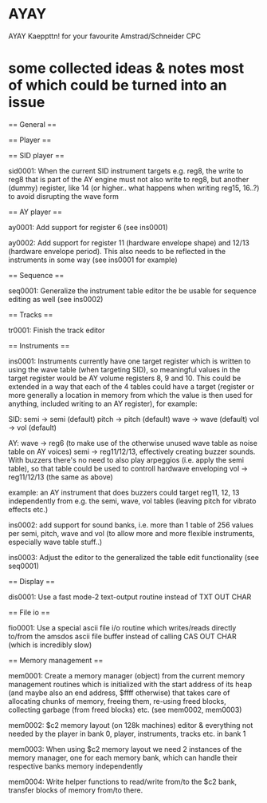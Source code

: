 AYAY
====

AYAY Kaeppttn! for your favourite Amstrad/Schneider CPC


some collected ideas & notes most of which could be turned into an issue
====


== General ==



== Player ==

== SID player ==

sid0001:
When the current SID instrument targets e.g. reg8, the write to reg8 that is part of the AY engine must not also write to reg8, but another (dummy) register, like 14 (or higher.. what happens when writing reg15, 16..?) to avoid
disrupting the wave form

== AY player ==

ay0001:
Add support for register 6 (see ins0001)

ay0002:
Add support for register 11 (hardware envelope shape) and 12/13 (hardware envelope period). This also needs to be reflected in the instruments in some way (see ins0001 for example)

== Sequence ==

seq0001:
Generalize the instrument table editor the be usable for sequence editing as well (see ins0002)

== Tracks ==

tr0001:
Finish the track editor

== Instruments ==

ins0001:
Instruments currently have one target register which is written to using the wave table (when targeting SID), so meaningful values in the target register would be AY volume registers 8, 9 and 10. This could be extended in a way that each of the 4 tables could have a target (register or more generally a location in memory from which the value is then used for anything, included writing to an AY register), for example:

SID:
semi -> semi (default)
pitch -> pitch (default)
wave -> wave (default)
vol -> vol (default)

AY:
wave -> reg6 (to make use of the otherwise unused wave table as noise table on AY voices)
semi -> reg11/12/13, effectively creating buzzer sounds. With buzzers there's no need to also play arpeggios (i.e. apply the semi table), so that table could be used to controll hardwave enveloping
vol -> reg11/12/13 (the same as above)

example: an AY instrument that does buzzers could target reg11, 12, 13 independently from e.g. the semi, wave, vol tables (leaving pitch for vibrato effects etc.)

ins0002:
add support for sound banks, i.e. more than 1 table of 256 values per semi, pitch, wave and vol (to allow more and more flexible instruments, especially wave table stuff..)

ins0003:
Adjust the editor to the generalized the table edit functionality (see seq0001)

== Display ==

dis0001:
Use a fast mode-2 text-output routine instead of TXT OUT CHAR

== File io ==

fio0001:
Use a special ascii file i/o routine which writes/reads directly to/from the amsdos ascii file buffer instead of calling CAS OUT CHAR (which is incredibly slow)

== Memory management ==

mem0001:
Create a memory manager (object) from the current memory management routines which is initialized with the start address of its heap (and maybe also an end address, $ffff otherwise) that takes care of allocating chunks of memory,
freeing them, re-using freed blocks, collecting garbage (from freed blocks) etc. (see mem0002, mem0003)

mem0002:
$c2 memory layout (on 128k machines) editor & everything not needed by the player in bank 0,
player, instruments, tracks etc. in bank 1

mem0003:
When using $c2 memory layout we need 2 instances of the memory manager, one for each memory bank, which can handle their respective banks memory independently

mem0004:
Write helper functions to read/write from/to the $c2 bank, transfer blocks of memory from/to there.
